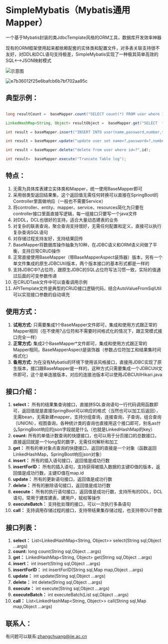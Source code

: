 # SimpleMybatis（Mybatis通用Mapper）
一个基于Mybatis封装的类JdbcTemplate风格的ORM工具，数据库开发效率神器

现有的ORM框架使用起来都依赖配套的实体类和配置文件，对多表关联支持很不友好，对DDL和DCL语句支持极差，SimpleMybatis实现了一种极其简单高效的SQL<——>JSON映射模式


![示意图](https://user-images.githubusercontent.com/40593174/227458541-7904246e-a51e-45c7-8ff3-c51c0c47594b.png)

![e7b36012f25e6bafcb6b7bf702aa95c](https://github.com/zhangchuangiie/SimpleMybatis/assets/40593174/9879c5b3-2bd0-4c0f-bc69-1a7aee4fa2ab)


## 典型示例：
```Java List<LinkedHashMap<String, Object>> resultList =  baseMapper.select("SELECT * FROM user where 1=1 and name=? and password=? and number=?  ORDER BY ? asc LIMIT 1. 2,2",name,password,number,"time");

long resultCount =  baseMapper.count("SELECT count(*) FROM user where 1=1 and name=? and password=? and number=?",name,password,number);

LinkedHashMap<String, Object> resultObject =  baseMapper.get("SELECT  * FROM user where  id=?",id1);

int result = baseMapper.insert("INSERT INTO user(name,password,number,time) VALUES(?,?,?,?)",name,password,number,currentDateString);

int result = baseMapper.update("update user set name=?,password=?,number=? where id=?",name,password,number,id1);

int result = baseMapper.delete("delete from user where id=?",id);

int result=  baseMapper.execute("Truncate Table log");
```

## 特点：
1. 无需为具体库表建立实体类和Mapper，统一使用BaseMapper即可
2. 采用弱类型返回结果集，这个返回值无需任何转换可以直接在SpringBoot的Controller里面做响应（一般也不需要Service）
3. 将controller、entity、mapper、service、resources简化为只要在controller接口里面直接写逻辑，每一组接口只要写一个java文件
4. 对DDL，DCL也很好的支持，适合大量动态建表的业务
5. 对复杂的联表查询，聚合查询支持很好，无需任何配置和定义，直接可以执行复杂查询SQL语句
6. 对存储过程支持友好，支持结果回传
7. BaseMapper将数据库操作抽象为10种，在JDBC语义和ORM语义间做了平衡，支持日常CRUD操作
8. 正常直接使用BaseMapper（带BaseMapperAspect装饰器）版本，另有一个单文件集成的原生JDBCUtil版本，两个版本接口的基本形式都是一样的
9. 支持JDBC中?占位符，跟原生JDBC的SQL占位符写法习惯一致，实际的值通过后面的可变参数传递
10. 在CRUDTask文件中可以查看调用示例
11. APITemplate文件是典型的CRUD接口逻辑代码，结合AutoValueFromSqlUtil可以实现接口参数的自动填充

## 使用方式：
1. **试用方式:** 只需要集成1个BaseMapper文件即可，集成和使用方式跟正常的Mapper相同（在不使用?占位符和不需要时间格式化的情况下，跟正常模式接口完全一样）
2. **正常方式:** 集成2个BaseMapper\*文件即可，集成和使用方式跟正常的Mapper相同，BaseMapperAspect是装饰器（参数占位符加工和结果集时间格式化）
3. **备用方式:** 为在没有Mybatis的环境下使用该风格接口，直接用JDBC实现了原生版本，接口跟BaseMapper是一样的，这种方式只需要集成一个JDBCUtil文件即可，这个是单连接版本，对应的连接池版本可以使用JDBCUtilHikari.java

## 接口介绍：
1. **select：** 所有的结果集查询接口，直接拼SQL查询语句一行代码调用函数即可，返回值就是直接SpringBoot可以响应的格式（当然也可以加工后返回），无需bean，无需新建mapper，支持分组查询，连接查询，子查询，组合查询（UNION），视图查询，各种统计类的查询也直接用这个接口即可，别名as什么SpringBoot响应的json字段就是什么（也就是LinkedHashMap的key）
2. **count:** 所有的单值计数查询的快捷接口，也可以用于分页接口的总数接口，直接返回就是一个long型的数字，无需任何解析和加工
3. **get：** 所有的单对象点查询的快捷接口，返回的直接是一个对象（函数返回LinkedHashMap，SpringBoot响应json对象）
4. **insert：** 所有的插入语句接口，返回值是成功行数
5. **insertForID：** 所有的插入语句，支持获得被插入数据的主键ID值的版本，返回值是成功行数，主键ID值在map.id
6. **update：** 所有的更新语句接口，返回值是成功行数
7. **delete：** 所有的删除语句接口，返回值是成功行数
8. **execute：** 所有的执行语句接口，返回值是成功行数，支持所有的DDL，DCL语句，常用于建库建表，建用户，赋权等操作
9. **executeBatch：** 支持批处理的接口，可以一次执行多条语句
10. **call：** 支持调用存储过程的接口，支持带结果集存储过程，也支持带OUT参数

## 接口列表：
1. **select：** List<LinkedHashMap<String, Object>> select(String sql,Object ...args)
2. **count:** long count(String sql,Object ...args)
3. **get：** LinkedHashMap<String, Object> get(String sql,Object ...args)
4. **insert：** int insert(String sql,Object ...args)
5. **insertForID：** int insertForID(String sql,Map map,Object ...args)
6. **update：** int update(String sql,Object ...args)
7. **delete：** int delete(String sql,Object ...args)
8. **execute：** int execute(String sql,Object ...args)
9. **executeBatch：** int executeBatch(List<String> sql,Object ...args)
10. **call：** List<LinkedHashMap<String, Object>> call(String sql,Map map,Object ...args)

## 联系人：
有问题可以联系:zhangchuang@iie.ac.cn
